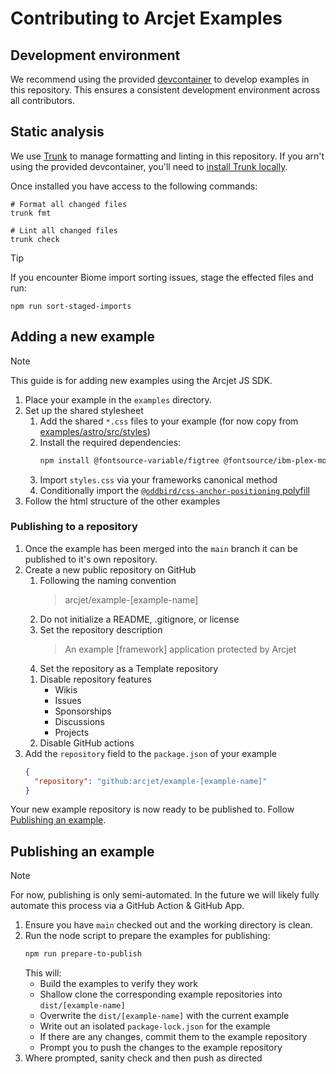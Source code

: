 # Contributing to Arcjet Examples

## Development environment

We recommend using the provided
[devcontainer](https://code.visualstudio.com/docs/devcontainers/containers) to
develop examples in this repository. This ensures a consistent development
environment across all contributors.

## Static analysis

We use [Trunk](https://docs.trunk.io/) to manage formatting and linting in this
repository. If you arn't using the provided devcontainer, you'll need to
[install Trunk locally](https://docs.trunk.io/references/cli/install).

Once installed you have access to the following commands:

```shell
# Format all changed files
trunk fmt

# Lint all changed files
trunk check
```

> [!TIP]
> If you encounter Biome import sorting issues, stage the effected files and
> run:
>
> ```shell
> npm run sort-staged-imports
> ```

## Adding a new example

> [!NOTE]
> This guide is for adding new examples using the Arcjet JS SDK.

1. Place your example in the `examples` directory.
1. Set up the shared stylesheet
   1. Add the shared `*.css` files to your example (for now copy from [examples/astro/src/styles](./examples/astro/src/styles))
   1. Install the required dependencies:
      ```bash
      npm install @fontsource-variable/figtree @fontsource/ibm-plex-mono @oddbird/css-anchor-positioning
      ```
   1. Import `styles.css` via your frameworks canonical method
   1. Conditionally import the [`@oddbird/css-anchor-positioning` polyfill](https://github.com/oddbird/css-anchor-positioning?tab=readme-ov-file#getting-started)
1. Follow the html structure of the other examples

### Publishing to a repository

1. Once the example has been merged into the `main` branch it can be published to it's own repository.
1. Create a new public repository on GitHub
   1. Following the naming convention
      > arcjet/example-[example-name]
   1. Do not initialize a README, .gitignore, or license
   1. Set the repository description
      > An example [framework] application protected by Arcjet
   1. Set the repository as a Template repository
   <!-- TODO(#8): Social preview -->
   1. Disable repository features
      - Wikis
      - Issues
      - Sponsorships
      - Discussions
      - Projects
   1. Disable GitHub actions
1. Add the `repository` field to the `package.json` of your example
   ```json
   {
     "repository": "github:arcjet/example-[example-name]"
   }
   ```

Your new example repository is now ready to be published to. Follow [Publishing an example](#publishing-an-example).

## Publishing an example

> [!NOTE]
> For now, publishing is only semi-automated. In the future we will likely fully
> automate this process via a GitHub Action & GitHub App.

1. Ensure you have `main` checked out and the working directory is clean.
2. Run the node script to prepare the examples for publishing:
   ```bash
   npm run prepare-to-publish
   ```
   This will:
   - Build the examples to verify they work
   - Shallow clone the corresponding example repositories into `dist/[example-name]`
   - Overwrite the `dist/[example-name]` with the current example
   - Write out an isolated `package-lock.json` for the example
   - If there are any changes, commit them to the example repository
   - Prompt you to push the changes to the example repository
3. Where prompted, sanity check and then push as directed
